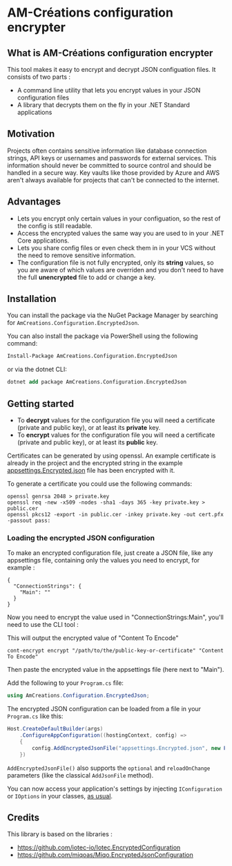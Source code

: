 # AM-Créations configuration encrypter

## What is AM-Créations configuration encrypter

This tool makes it easy to encrypt and decrypt JSON configuation files. It consists of two parts :
 * A command line utility that lets you encrypt values in your JSON configuration files 
 * A library that decrypts them on the fly in your .NET Standard applications

## Motivation

Projects often contains sensitive information like database connection strings, API keys or usernames 
and passwords for external services. This information should never be committed to source control and 
should be handled in a secure way. Key vaults like those provided by Azure and AWS aren't always
available for projects that can't be connected to the internet.

## Advantages

* Lets you encrypt only certain values in your configuation, so the rest of the config is still readable.
* Access the encrypted values the same way you are used to in your .NET Core applications.
* Lets you share config files or even check them in in your VCS without the need to remove sensitive information.
* The configuration file is not fully encrypted, only its **string** values, so you are aware 
  of which values are overriden and you don't need to have the full **unencrypted** file to add or change a key. 

## Installation

You can install the package via the NuGet Package Manager by searching for `AmCreations.Configuration.EncryptedJson`.

You can also install the package via PowerShell using the following command:

```ps
Install-Package AmCreations.Configuration.EncryptedJson
```

or via the dotnet CLI:

```ps
dotnet add package AmCreations.Configuration.EncryptedJson
```

## Getting started

 * To **decrypt** values for the configuration file you will need a certificate (private and public key), or at least its **private** key.
 * To **encrypt** values for the configuration file you will need a certificate (private and public key), or at least its **public** key.

Certificates can be generated by using openssl. An example certificate is already in the project
and the encrypted string in the example [appsettings.Encrypted.json](src/AmCreations.Configuration.EncryptedJson.SampleWebApp/appsettings.Encrypted.json) file has been encrypted with it.

To generate a certificate you could use the following commands:

```shell
openssl genrsa 2048 > private.key
openssl req -new -x509 -nodes -sha1 -days 365 -key private.key > public.cer
openssl pkcs12 -export -in public.cer -inkey private.key -out cert.pfx -passout pass:
```

### Loading the encrypted JSON configuration

To make an encrypted configuration file, just create a JSON file, like any appsettings file, 
containing only the values you need to encrypt, for example :

```json5
{
  "ConnectionStrings": {
    "Main": ""
  }
}
```

Now you need to encrypt the value used in "ConnectionStrings:Main", you'll need to use the CLI tool : 

This will output the encrypted value of "Content To Encode"

```shell
cont-encrypt encrypt "/path/to/the/public-key-or-certificate" "Content To Encode"
```

Then paste the encrypted value in the appsettings file (here next to "Main").

Add the following to your `Program.cs` file:

```csharp
using AmCreations.Configuration.EncryptedJson;
```

The encrypted JSON configuration can be loaded from a file in your `Program.cs` like this:

```csharp
Host.CreateDefaultBuilder(args)
    .ConfigureAppConfiguration((hostingContext, config) =>
    {
        config.AddEncryptedJsonFile("appsettings.Encrypted.json", new FilesystemCertificateLoader("/etc/ssl/private/my-app-cert.pfx"));
    })
```

`AddEncryptedJsonFile()` also supports the `optional` and `reloadOnChange` parameters (like the 
classical `AddJsonFile` method).

You can now access your application's settings by injecting `IConfiguration` or `IOptions` in your 
classes, [as usual](https://docs.microsoft.com/aspnet/core/fundamentals/configuration/#appsettingsjson).

## Credits 

This library is based on the libraries :

 * https://github.com/iotec-io/Iotec.EncryptedConfiguration
 * https://github.com/miqoas/Miqo.EncryptedJsonConfiguration